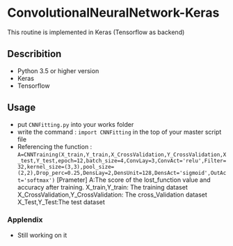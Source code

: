 # ConvolutionalNeuralNetwork-Keras
This routine is implemented in Keras (Tensorflow as backend) 

## Describition
* Python 3.5 or higher version
* Keras
* Tensorflow

## Usage
* put `CNNFitting.py` into your works folder
* write the command : 
             `import CNNFitting` 
  in the top of your master script file
* Referencing the function :
  `A=CNNTraining(X_train,Y_train,X_CrossValidation,Y_CrossValidation,X_test,Y_test,epoch=12,batch_size=4,ConvLay=3,ConvAct='relu',Filter=32,kernel_size=(3,3),pool_size=(2,2),Drop_perc=0.25,DensLay=2,DensUnit=128,DensAct='sigmoid',OutAct='softmax')`
    [Prameter]
    A:The score of the lost_function value and accuracy after training.
    X_train,Y_train: The training dataset
    X_CrossValidation,Y_CrossValidation: The cross_Validation dataset
    X_Test,Y_Test:The test dataset

### Applendix
* Still working on it 
